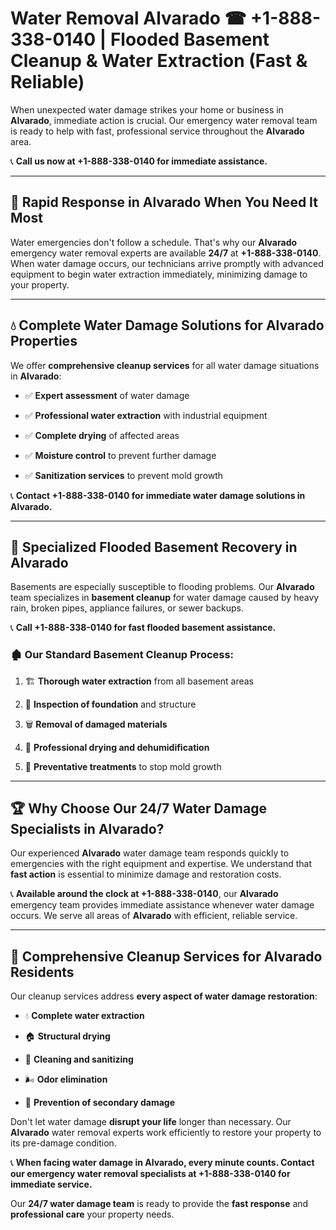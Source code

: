 # Water Removal Alvarado ☎ +1-888-338-0140 | Flooded Basement Cleanup & Water Extraction (Fast & Reliable)

When unexpected water damage strikes your home or business in **Alvarado**, immediate action is crucial. Our emergency water removal team is ready to help with fast, professional service throughout the **Alvarado** area. 

📞 **Call us now at +1-888-338-0140 for immediate assistance.**
---
## 🚀 Rapid Response in Alvarado When You Need It Most
Water emergencies don't follow a schedule. That's why our **Alvarado** emergency water removal experts are available **24/7** at **+1-888-338-0140**. When water damage occurs, our technicians arrive promptly with advanced equipment to begin water extraction immediately, minimizing damage to your property.
---
## 💧 Complete Water Damage Solutions for Alvarado Properties
We offer **comprehensive cleanup services** for all water damage situations in **Alvarado**:
- ✅ **Expert assessment** of water damage  
- ✅ **Professional water extraction** with industrial equipment  
- ✅ **Complete drying** of affected areas  
- ✅ **Moisture control** to prevent further damage  
- ✅ **Sanitization services** to prevent mold growth  
📞 **Contact +1-888-338-0140 for immediate water damage solutions in Alvarado.**
---
## 🌊 Specialized Flooded Basement Recovery in Alvarado
Basements are especially susceptible to flooding problems. Our **Alvarado** team specializes in **basement cleanup** for water damage caused by heavy rain, broken pipes, appliance failures, or sewer backups. 
📞 **Call +1-888-338-0140 for fast flooded basement assistance.**
### 🏚️ Our Standard Basement Cleanup Process:
1. 🏗️ **Thorough water extraction** from all basement areas  
2. 🔎 **Inspection of foundation** and structure  
3. 🗑️ **Removal of damaged materials**  
4. 💨 **Professional drying and dehumidification**  
5. 🚫 **Preventative treatments** to stop mold growth  
---
## 🏆 Why Choose Our 24/7 Water Damage Specialists in Alvarado?
Our experienced **Alvarado** water damage team responds quickly to emergencies with the right equipment and expertise. We understand that **fast action** is essential to minimize damage and restoration costs.
📞 **Available around the clock at +1-888-338-0140**, our **Alvarado** emergency team provides immediate assistance whenever water damage occurs. We serve all areas of **Alvarado** with efficient, reliable service.
---
## 🧹 Comprehensive Cleanup Services for Alvarado Residents
Our cleanup services address **every aspect of water damage restoration**:
- 💧 **Complete water extraction**  
- 🏠 **Structural drying**  
- 🧼 **Cleaning and sanitizing**  
- 🌬️ **Odor elimination**  
- 🚫 **Prevention of secondary damage**  
Don't let water damage **disrupt your life** longer than necessary. Our **Alvarado** water removal experts work efficiently to restore your property to its pre-damage condition.
📞 **When facing water damage in Alvarado, every minute counts. Contact our emergency water removal specialists at +1-888-338-0140 for immediate service.**
Our **24/7 water damage team** is ready to provide the **fast response** and **professional care** your property needs.
